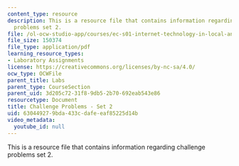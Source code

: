 ```yaml
---
content_type: resource
description: This is a resource file that contains information regarding challenge
  problems set 2.
file: /ol-ocw-studio-app/courses/ec-s01-internet-technology-in-local-and-global-communities-spring-2005-summer-2005/630449279bda433cdafeeaf85225d14b_MITEC_S01S05_chal_prob2.pdf
file_size: 150374
file_type: application/pdf
learning_resource_types:
- Laboratory Assignments
license: https://creativecommons.org/licenses/by-nc-sa/4.0/
ocw_type: OCWFile
parent_title: Labs
parent_type: CourseSection
parent_uid: 3d205c72-31f8-9db5-2b70-692eab543e86
resourcetype: Document
title: Challenge Problems - Set 2
uid: 63044927-9bda-433c-dafe-eaf85225d14b
video_metadata:
  youtube_id: null
---
```

This is a resource file that contains information regarding challenge problems set 2.